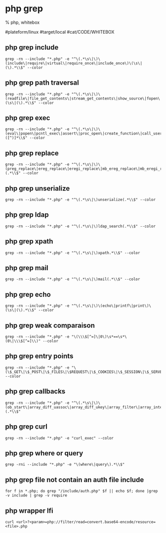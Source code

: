 # php grep 

% php, whitebox

#plateform/linux #target/local  #cat/CODE/WHITEBOX 

## php grep include
```
grep -rn --include "*.php" -e "^\(.*\s\|\)\(include\|require\|virtual\|require_once\|include_once\)\(\s\|(\).*\\$" --color
```

## php grep path traversal
```
grep -rn --include "*.php" -e "^\(.*\s\|\)\(readfile\|file_get_contents\|stream_get_contents\|show_source\|fopen\|file\|fpassthru\|gzopen\|gzfile\|gzpassthru\|readgzfile\)\(\s\|(\).*\\$" --color
```

## php grep exec
```
grep -rn --include "*.php" -e "^\(.*\s\|\)\(eval\|popen\|pcntl_exec\|assert\|proc_open\|create_function\|call_user_func\|call_user_func_array\|exec\|shell_exec\|system\|passthru\|virtual\)([^)]*\\$" --color
```

## php grep replace
```
grep -rn --include "*.php" -e "^\(.*\s\|\)\(preg_replace\|ereg_replace\|eregi_replace\|mb_ereg_replace\|mb_eregi_replace\)(.*\\$" --color
```

## php grep unserialize
```
grep -rn --include "*.php" -e "^\(.*\s\|\)unserialize(.*\\$" --color
```

## php grep ldap
```
grep -rn --include "*.php" -e "^\(.*\s\|\)ldap_search(.*\\$" --color
```

## php grep xpath
```
grep -rn --include "*.php" -e "^\(.*\s\|\)xpath.*\\$" --color
```

## php grep mail
```
grep -rn --include "*.php" -e "^\(.*\s\|\)mail(.*\\$" --color
```

## php grep echo
```
grep -rn --include "*.php" -e "^\(.*\s\|\)\(echo\|printf\|print\)\(\s\|(\).*\\$" --color
```

## php grep weak comparaison
```
grep -rn --include "*.php" -e "\(\\\$[^=]\|0\)\s*==\s*\(0\|\\\$[^=]\\)" --color
```

## php grep entry points
```
grep -rn --include "*.php" -e "\(\$_GET\|\$_POST\|\$_FILES\|\$REQUEST\|\$_COOKIES\|\$_SESSION\|\$_SERVER\|\$_GLOBALS\)" --color
```

## php grep callbacks
```
grep -rn --include "*.php" -e "^\(.*\s\|\)\(ob_start\|array_diff_uassoc\|array_diff_ukey\|array_filter\|array_intersect_uassoc\|array_intersect_ukey\|array_map\|array_reduce\|array_udiff_assoc\|array_udiff_uassoc\|array_udiff\|array_uintersect_assoc\|array_uintersect_uassoc\|array_uintersect\|array_walk_recursive\|array_walk\|assert_options\|uasort\|uksort\|usort\|preg_replace_callback\|spl_autoload_register\|iterator_apply\|register_shutdown_function\|register_tick_function\|set_error_handler\|set_exception_handler\|session_set_save_handler\|sqlite_create_aggregate\|sqlite_create_function\)(.*\\$"
```

## php grep curl
```
grep -rn --include "*.php" -e "curl_exec" --color
```

## php grep where or query
```
grep -rni --include "*.php" -e "\(where\|query\).*\\$"
```

## php grep file not contain an auth file include
```
for f in *.php; do grep "/include/auth.php" $f || echo $f; done |grep -v include | grep -v require
```

## php wrapper lfi
```
curl <url>?<param>=php://filter/read=convert.base64-encode/resource=<file>.php
```
